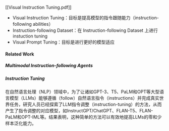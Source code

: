 [[Visual Instruction Tuning.pdf]]
- Visual Instruction Tuning：目标是提高模型的指令跟随能力（instruction-following abilities）
- Instruction-following Dataset：在 Instruction-following Dataset 上进行 instuction tuning
- Visual Prompt Tuning：目标是进行更好的模型适应
#### Related Work
##### Multimodal Instruction-following Agents
##### Instruction Tuning
在自然语言处理（NLP）领域中，为了让诸如GPT-3、T5、PaLM和OPT等大型语言模型（LLMs）能够遵循（follow）自然语言指令（instructions）并完成真实世界任务，研究人员已经探索了LLM指令调整（instruction-tuning）的方法，从而产生了指令调整的对应模型，如InstructGPT/ChatGPT、FLAN-T5、FLAN-PaLM和OPT-IML等。结果表明，这种简单的方法可以有效地提高LLMs的零和少样本泛化能力。


